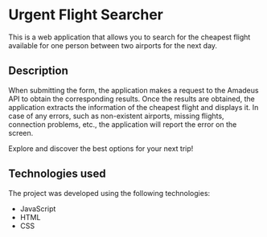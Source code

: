 # Urgent Flight Searcher

This is a web application that allows you to search for the cheapest flight available for one person between two airports for the next day.

## Description

When submitting the form, the application makes a request to the Amadeus API to obtain the corresponding results. Once the results are obtained, the application extracts the information of the cheapest flight and displays it. In case of any errors, such as non-existent airports, missing flights, connection problems, etc., the application will report the error on the screen.

Explore and discover the best options for your next trip!

## Technologies used

The project was developed using the following technologies:

- JavaScript
- HTML
- CSS
